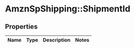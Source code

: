 # AmznSpShipping::ShipmentId

## Properties
Name | Type | Description | Notes
------------ | ------------- | ------------- | -------------

